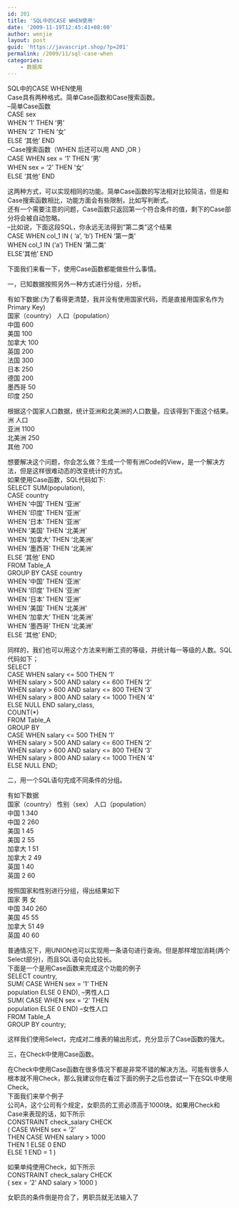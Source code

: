 ```yaml
---
id: 201
title: 'SQL中的CASE WHEN使用'
date: '2009-11-19T12:45:41+08:00'
author: wenjie
layout: post
guid: 'https://javascript.shop/?p=201'
permalink: /2009/11/sql-case-when
categories:
    - 数据库
---
```


SQL中的CASE WHEN使用  
Case具有两种格式。简单Case函数和Case搜索函数。  
–简单Case函数  
CASE sex  
WHEN ‘1’ THEN ‘男’  
WHEN ‘2’ THEN ‘女’  
ELSE ‘其他’ END  
–Case搜索函数（WHEN 后还可以用 AND ,OR ）  
CASE WHEN sex = ‘1’ THEN ‘男’  
WHEN sex = ‘2’ THEN ‘女’  
ELSE ‘其他’ END

这两种方式，可以实现相同的功能。简单Case函数的写法相对比较简洁，但是和Case搜索函数相比，功能方面会有些限制，比如写判断式。  
还有一个需要注意的问题，Case函数只返回第一个符合条件的值，剩下的Case部分将会被自动忽略。  
–比如说，下面这段SQL，你永远无法得到“第二类”这个结果  
CASE WHEN col\_1 IN ( ‘a’, ‘b’) THEN ‘第一类’  
WHEN col\_1 IN (‘a’) THEN ‘第二类’  
ELSE’其他’ END

下面我们来看一下，使用Case函数都能做些什么事情。

一，已知数据按照另外一种方式进行分组，分析。

有如下数据:(为了看得更清楚，我并没有使用国家代码，而是直接用国家名作为Primary Key)  
国家（country） 人口（population）  
中国 600  
美国 100  
加拿大 100  
英国 200  
法国 300  
日本 250  
德国 200  
墨西哥 50  
印度 250

根据这个国家人口数据，统计亚洲和北美洲的人口数量。应该得到下面这个结果。  
洲 人口  
亚洲 1100  
北美洲 250  
其他 700

想要解决这个问题，你会怎么做？生成一个带有洲Code的View，是一个解决方法，但是这样很难动态的改变统计的方式。  
如果使用Case函数，SQL代码如下:  
SELECT SUM(population),  
CASE country  
WHEN ‘中国’ THEN ‘亚洲’  
WHEN ‘印度’ THEN ‘亚洲’  
WHEN ‘日本’ THEN ‘亚洲’  
WHEN ‘美国’ THEN ‘北美洲’  
WHEN ‘加拿大’ THEN ‘北美洲’  
WHEN ‘墨西哥’ THEN ‘北美洲’  
ELSE ‘其他’ END  
FROM Table\_A  
GROUP BY CASE country  
WHEN ‘中国’ THEN ‘亚洲’  
WHEN ‘印度’ THEN ‘亚洲’  
WHEN ‘日本’ THEN ‘亚洲’  
WHEN ‘美国’ THEN ‘北美洲’  
WHEN ‘加拿大’ THEN ‘北美洲’  
WHEN ‘墨西哥’ THEN ‘北美洲’  
ELSE ‘其他’ END;

同样的，我们也可以用这个方法来判断工资的等级，并统计每一等级的人数。SQL代码如下；  
SELECT  
CASE WHEN salary &lt;= 500 THEN ‘1’  
WHEN salary &gt; 500 AND salary &lt;= 600 THEN ‘2’  
WHEN salary &gt; 600 AND salary &lt;= 800 THEN ‘3’  
WHEN salary &gt; 800 AND salary &lt;= 1000 THEN ‘4’  
ELSE NULL END salary\_class,  
COUNT(\*)  
FROM Table\_A  
GROUP BY  
CASE WHEN salary &lt;= 500 THEN ‘1’  
WHEN salary &gt; 500 AND salary &lt;= 600 THEN ‘2’  
WHEN salary &gt; 600 AND salary &lt;= 800 THEN ‘3’  
WHEN salary &gt; 800 AND salary &lt;= 1000 THEN ‘4’  
ELSE NULL END;

二，用一个SQL语句完成不同条件的分组。

有如下数据  
国家（country） 性别（sex） 人口（population）  
中国 1 340  
中国 2 260  
美国 1 45  
美国 2 55  
加拿大 1 51  
加拿大 2 49  
英国 1 40  
英国 2 60

按照国家和性别进行分组，得出结果如下  
国家 男 女  
中国 340 260  
美国 45 55  
加拿大 51 49  
英国 40 60

普通情况下，用UNION也可以实现用一条语句进行查询。但是那样增加消耗(两个Select部分)，而且SQL语句会比较长。  
下面是一个是用Case函数来完成这个功能的例子  
SELECT country,  
SUM( CASE WHEN sex = ‘1’ THEN  
population ELSE 0 END), –男性人口  
SUM( CASE WHEN sex = ‘2’ THEN  
population ELSE 0 END) –女性人口  
FROM Table\_A  
GROUP BY country;

这样我们使用Select，完成对二维表的输出形式，充分显示了Case函数的强大。

三，在Check中使用Case函数。

在Check中使用Case函数在很多情况下都是非常不错的解决方法。可能有很多人根本就不用Check，那么我建议你在看过下面的例子之后也尝试一下在SQL中使用Check。  
下面我们来举个例子  
公司A，这个公司有个规定，女职员的工资必须高于1000块。如果用Check和Case来表现的话，如下所示  
CONSTRAINT check\_salary CHECK  
( CASE WHEN sex = ‘2’  
THEN CASE WHEN salary &gt; 1000  
THEN 1 ELSE 0 END  
ELSE 1 END = 1 )

如果单纯使用Check，如下所示  
CONSTRAINT check\_salary CHECK  
( sex = ‘2’ AND salary &gt; 1000 )

女职员的条件倒是符合了，男职员就无法输入了
